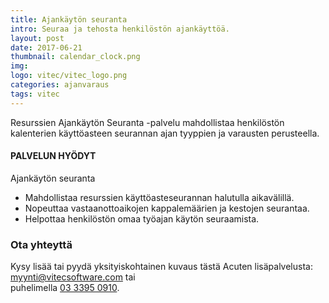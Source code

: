 ```yaml
---
title: Ajankäytön seuranta
intro: Seuraa ja tehosta henkilöstön ajankäyttöä.
layout: post
date: 2017-06-21
thumbnail: calendar_clock.png
img: 
logo: vitec/vitec_logo.png
categories: ajanvaraus
tags: vitec
---
```

Resurssien Ajankäytön Seuranta -palvelu mahdollistaa henkilöstön kalenterien käyttöasteen seurannan ajan tyyppien ja varausten perusteella. 

#### PALVELUN HYÖDYT

Ajankäytön seuranta

- Mahdollistaa resurssien käyttöasteseurannan halutulla aikavälillä.
- Nopeuttaa vastaanottoaikojen kappalemäärien ja kestojen seurantaa. 
- Helpottaa henkilöstön omaa työajan käytön seuraamista.

### Ota yhteyttä

Kysy lisää tai pyydä yksityiskohtainen kuvaus tästä Acuten lisäpalvelusta: 
[myynti@vitecsoftware.com](mailto://myynti@vitecsoftware.com) tai  
puhelimella [03 3395 0910](tel://+358333950910).
